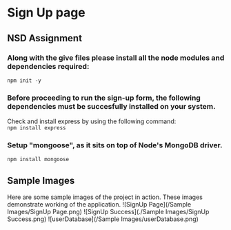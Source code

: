 # Sign Up page
## NSD Assignment
### Along with the give files please install all the node modules and dependencies required:
`npm init -y`

### Before proceeding to run the sign-up form, the following dependencies must be succesfully installed on your system.
Check and install express by using the following command:<br>
`npm install express`

### Setup "mongoose", as it sits on top of Node's MongoDB driver.
`npm install mongoose`

## Sample Images
Here are some sample images of the project in action. These images demonstrate working of the application.
![SignUp Page](/Sample Images/SignUp Page.png)
![SignUp Success](./Sample Images/SignUp Success.png)
![userDatabase](/Sample Images/userDatabase.png)
